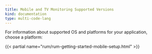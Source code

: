 ```yaml
---
title: Mobile and TV Monitoring Supported Versions
kind: documentation
type: multi-code-lang
---
```


For information about supported OS and platforms for your application, choose a platform:

{{< partial name="rum/rum-getting-started-mobile-setup.html" >}}